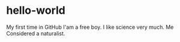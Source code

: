 # hello-world
My first time in GitHub
I'am a free boy. I like science very much. Me  Considered a naturalist. 
